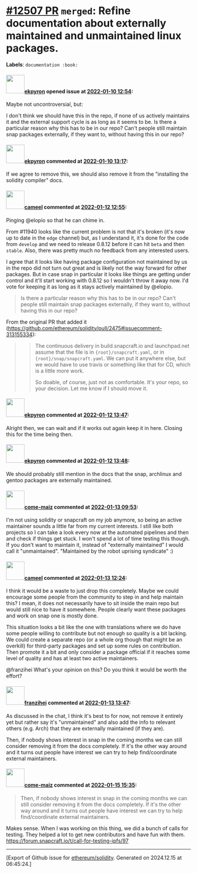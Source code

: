 # [\#12507 PR](https://github.com/ethereum/solidity/pull/12507) `merged`: Refine documentation about externally maintained and unmaintained linux packages.
**Labels**: `documentation :book:`


#### <img src="https://avatars.githubusercontent.com/u/1347491?v=4" width="50">[ekpyron](https://github.com/ekpyron) opened issue at [2022-01-10 12:54](https://github.com/ethereum/solidity/pull/12507):

Maybe not uncontroversial, but:

I don't think we should have this in the repo, if none of us actively maintains it and the external support cycle is as long as it seems to be. Is there a particular reason why this has to be in our repo? Can't people still maintain snap packages externally, if they want to, without having this in our repo?

#### <img src="https://avatars.githubusercontent.com/u/1347491?v=4" width="50">[ekpyron](https://github.com/ekpyron) commented at [2022-01-10 13:17](https://github.com/ethereum/solidity/pull/12507#issuecomment-1008865232):

If we agree to remove this, we should also remove it from the "installing the solidity compiler" docs.

#### <img src="https://avatars.githubusercontent.com/u/137030?v=4" width="50">[cameel](https://github.com/cameel) commented at [2022-01-12 12:55](https://github.com/ethereum/solidity/pull/12507#issuecomment-1011016393):

Pinging @elopio so that he can chime in.

From #11940 looks like the current problem is not that it's broken (it's now up to date in the `edge` channel) but, as I understand it, it's done for the code from `develop` and we need to release 0.8.12 before it can hit `beta` and then `stable`. Also, there was pretty much no feedback from any interested users.

I agree that it looks like having package configuration not maintained by us in the repo did not turn out great and is likely not the way forward for other packages. But in case snap in particular it looks like things are getting under control and it'll start working with 0.8.12 so I wouldn't throw it away now. I'd vote for keeping it as long as it stays actively maintained by @elopio.

> Is there a particular reason why this has to be in our repo? Can't people still maintain snap packages externally, if they want to, without having this in our repo?

From the original PR that added it (https://github.com/ethereum/solidity/pull/2475#issuecomment-313155334):
>> The continuous delivery in build.snapcraft.io and launchpad.net assume that the file is in `{root}/snapcraft.yaml`, or in `{root}/snap/snapcraft.yaml`. We can put it anywhere else, but we would have to use travis or something like that for CD, which is a little more work.
>>
>> So doable, of course, just not as comfortable. It's your repo, so your decision. Let me know if I should move it.

#### <img src="https://avatars.githubusercontent.com/u/1347491?v=4" width="50">[ekpyron](https://github.com/ekpyron) commented at [2022-01-12 13:47](https://github.com/ethereum/solidity/pull/12507#issuecomment-1011063441):

Alright then, we can wait and if it works out again keep it in here. Closing this for the time being then.

#### <img src="https://avatars.githubusercontent.com/u/1347491?v=4" width="50">[ekpyron](https://github.com/ekpyron) commented at [2022-01-12 13:48](https://github.com/ethereum/solidity/pull/12507#issuecomment-1011064292):

We should probably still mention in the docs that the snap, archlinux and gentoo packages are externally maintained.

#### <img src="https://avatars.githubusercontent.com/u/617831?u=b36c07f0703da3bdbef7b3a4ba7fea66ee600875&v=4" width="50">[come-maiz](https://github.com/come-maiz) commented at [2022-01-13 09:53](https://github.com/ethereum/solidity/pull/12507#issuecomment-1011971783):

I'm not using solidity or snapcraft on my job anymore, so being an active maintainer sounds a little far from my current interests. I still like both projects so I can take a look every now at the automated pipelines and then and check if things get stuck. I won't spend a lot of time testing this though. If you don't want to maintain it, instead of "externally maintained" I would call it "unmaintained". "Maintained by the robot uprising syndicate" :)

#### <img src="https://avatars.githubusercontent.com/u/137030?v=4" width="50">[cameel](https://github.com/cameel) commented at [2022-01-13 12:24](https://github.com/ethereum/solidity/pull/12507#issuecomment-1012089416):

I think it would be a waste to just drop this completely. Maybe we could encourage some people from the community to step in and help maintain this? I mean, it does not necessarily have to sit inside the main repo but would still nice to have it somewhere. People clearly want these packages and work on snap one is mostly done.

This situation looks a bit like the one with translations where we do have some people willing to contribute but not enough so quality is a bit lacking. We could create a separate repo (or a whole org though that might be an overkill) for third-party packages and set up some rules on contribution. Then promote it a bit and only consider a package official if it reaches some level of quality and has at least two active maintainers.

@franzihei What's your opinion on this? Do you think it would be worth the effort?

#### <img src="https://avatars.githubusercontent.com/u/41991517?u=d38fd5e811dbe132e39a53055c0f42da30820216&v=4" width="50">[franzihei](https://github.com/franzihei) commented at [2022-01-13 13:47](https://github.com/ethereum/solidity/pull/12507#issuecomment-1012151855):

As discussed in the chat, I think it's best to for now, not remove it entirely yet but rather say it's "unmaintained" and also add the info to relevant others (e.g. Arch) that they are externally maintained (if they are).

Then, if nobody shows interest in snap in the coming months we can still consider removing it from the docs completely. If it's the other way around and it turns out people have interest we can try to help find/coordinate external maintainers.

#### <img src="https://avatars.githubusercontent.com/u/617831?u=b36c07f0703da3bdbef7b3a4ba7fea66ee600875&v=4" width="50">[come-maiz](https://github.com/come-maiz) commented at [2022-01-15 15:35](https://github.com/ethereum/solidity/pull/12507#issuecomment-1013702395):

> Then, if nobody shows interest in snap in the coming months we can still consider removing it from the docs completely. If it's the other way around and it turns out people have interest we can try to help find/coordinate external maintainers.

Makes sense.
When I was working on this thing, we did a bunch of calls for testing. They helped a lot to get new contributors and have fun with them.
https://forum.snapcraft.io/t/call-for-testing-ipfs/97


-------------------------------------------------------------------------------



[Export of Github issue for [ethereum/solidity](https://github.com/ethereum/solidity). Generated on 2024.12.15 at 06:45:24.]
